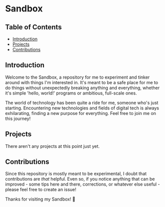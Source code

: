 # Sandbox

## Table of Contents

- [Introduction](#introduction)
- [Projects](#projects)
- [Contributions](#contributions)

## Introduction
Welcome to the Sandbox, a repository for me to experiment and tinker around with things I'm interested in. It's meant to be a safe place for me to do things without unexpectedly breaking anything and everything, whether it's simple 'hello, world!' programs or ambitious, full-scale ones.

The world of technology has been quite a ride for me, someone who's just starting. Encountering new technologies and fields of digital tech is always exhilarating, finding a new purpose for everything. Feel free to join me on this journey!

## Projects
There aren't any projects at this point just yet.

## Contributions
Since this repository is mostly meant to be experimental, I doubt that contributions are *that* helpful. Even so, if you notice anything that can be improved - some tips here and there, corrections, or whatever else useful - please feel free to create an issue!

Thanks for visiting my Sandbox! 👋
